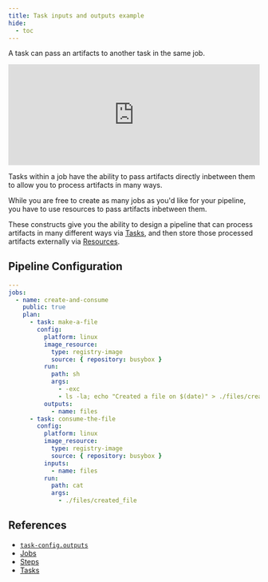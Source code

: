 ```yaml
---
title: Task inputs and outputs example
hide:
  - toc
---
```


A task can pass an artifacts to another task in the same job.

<div>
  <div style="position:relative;padding-top:40%;">
    <iframe src="https://ci.concourse-ci.org/teams/examples/pipelines/task-passing-artifact/jobs/create-and-consume/builds/1" allowfullscreen
      style="position:absolute;top:0;left:0;width:100%;height:100%;border:0"></iframe>
  </div>
</div>

Tasks within a job have the ability to pass artifacts directly inbetween them to allow you to process artifacts in many
ways.

While you are free to create as many jobs as you'd like for your pipeline, you have to use resources to pass artifacts
inbetween them.

These constructs give you the ability to design a pipeline that can process artifacts in many different ways
via [Tasks](https://concourse-ci.org/tasks.html), and then store those processed artifacts externally
via [Resources](https://concourse-ci.org/resources.html).

## Pipeline Configuration

```yaml
---
jobs:
  - name: create-and-consume
    public: true
    plan:
      - task: make-a-file
        config:
          platform: linux
          image_resource:
            type: registry-image
            source: { repository: busybox }
          run:
            path: sh
            args:
              - -exc
              - ls -la; echo "Created a file on $(date)" > ./files/created_file
          outputs:
            - name: files
      - task: consume-the-file
        config:
          platform: linux
          image_resource:
            type: registry-image
            source: { repository: busybox }
          inputs:
            - name: files
          run:
            path: cat
            args:
              - ./files/created_file
```

## References

* [`task-config.outputs`](https://concourse-ci.org/tasks.html#schema.task-config.outputs)
* [Jobs](https://concourse-ci.org/jobs.html)
* [Steps](https://concourse-ci.org/steps.html)
* [Tasks](https://concourse-ci.org/tasks.html)